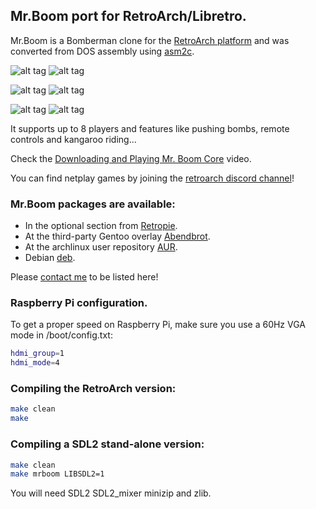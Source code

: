 ## Mr.Boom port for RetroArch/Libretro.

Mr.Boom is a Bomberman clone for the [RetroArch platform](https://www.libretro.com) and was converted from DOS assembly using [asm2c](https://github.com/frranck/asm2c).

![alt tag](http://mrboom.mumblecore.org/mrb0.png)
![alt tag](http://mrboom.mumblecore.org/mrb1.png)

![alt tag](http://mrboom.mumblecore.org/mrb2.png)
![alt tag](http://mrboom.mumblecore.org/mrb4.png)

![alt tag](http://mrboom.mumblecore.org/mrb5.png)
![alt tag](http://mrboom.mumblecore.org/draw.gif)

It supports up to 8 players and features like pushing bombs, remote controls and kangaroo riding...

Check the [Downloading and Playing Mr. Boom Core](https://youtu.be/_0rw36mA9mM) video.

You can find netplay games by joining the [retroarch discord channel](https://discord.gg/011l9DB6qWt9B4bzO)!

### Mr.Boom packages are available:

- In the optional section from [Retropie](https://retropie.org.uk).
- At the third-party Gentoo overlay [Abendbrot](https://github.com/stefan-gr/abendbrot).
- At the archlinux user repository [AUR](https://aur.archlinux.org/packages/libretro-mrboom-git/).
- Debian [deb](https://packages.debian.org/mrboom).

Please [contact me](https://twitter.com/frrancck) to be listed here!

### Raspberry Pi configuration.

To get a proper speed on Raspberry Pi, make sure you use a 60Hz VGA mode in /boot/config.txt:
```sh
hdmi_group=1
hdmi_mode=4
```

### Compiling the RetroArch version:

```sh
make clean
make
```

### Compiling a SDL2 stand-alone version:

```sh
make clean
make mrboom LIBSDL2=1
```

You will need SDL2 SDL2_mixer minizip and zlib.
